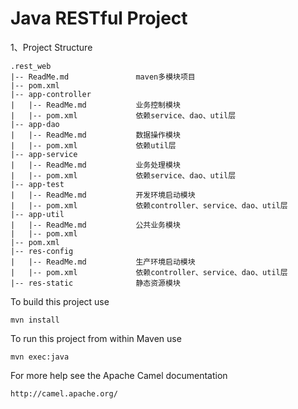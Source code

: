 Java RESTful Project
=========================
1、Project Structure
``` 
.rest_web
|-- ReadMe.md               maven多模块项目
|-- pom.xml
|-- app-controller          
|   |-- ReadMe.md           业务控制模块
|   |-- pom.xml             依赖service、dao、util层
|-- app-dao                 
|   |-- ReadMe.md           数据操作模块
|   |-- pom.xml             依赖util层
|-- app-service             
|   |-- ReadMe.md           业务处理模块
|   |-- pom.xml             依赖service、dao、util层
|-- app-test                
|   |-- ReadMe.md           开发环境启动模块
|   |-- pom.xml             依赖controller、service、dao、util层
|-- app-util                
|   |-- ReadMe.md           公共业务模块
|   |-- pom.xml             
|-- pom.xml
|-- res-config              
|   |-- ReadMe.md           生产环境启动模块
|   |-- pom.xml             依赖controller、service、dao、util层
|-- res-static              静态资源模块

``` 



To build this project use

    mvn install

To run this project from within Maven use

    mvn exec:java

For more help see the Apache Camel documentation

    http://camel.apache.org/

